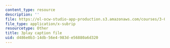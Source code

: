 ```yaml
---
content_type: resource
description: ''
file: https://ol-ocw-studio-app-production.s3.amazonaws.com/courses/3-054-cellular-solids-structure-properties-and-applications-spring-2015/d486e0b314db56e4983de56880a6d320_Txidu-5VYfU.vtt
file_type: application/x-subrip
resourcetype: Other
title: 3play caption file
uid: d486e0b3-14db-56e4-983d-e56880a6d320
---
```

